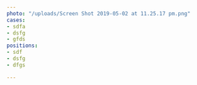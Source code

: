 ```yaml
---
photo: "/uploads/Screen Shot 2019-05-02 at 11.25.17 pm.png"
cases:
- sdfa
- dsfg
- gfds
positions:
- sdf
- dsfg
- dfgs

---
```

